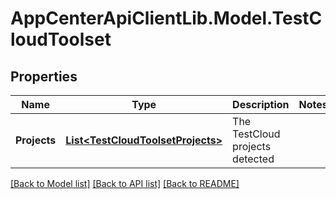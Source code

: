 # AppCenterApiClientLib.Model.TestCloudToolset
## Properties

Name | Type | Description | Notes
------------ | ------------- | ------------- | -------------
**Projects** | [**List&lt;TestCloudToolsetProjects&gt;**](TestCloudToolsetProjects.md) | The TestCloud projects detected | 

[[Back to Model list]](../README.md#documentation-for-models) [[Back to API list]](../README.md#documentation-for-api-endpoints) [[Back to README]](../README.md)

